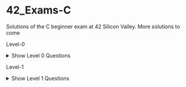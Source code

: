 # 42_Exams-C
Solutions of the C beginner exam at 42 Silicon Valley. More solutions to come

Level-0
<details>
    <summary>Show Level 0 Questions</summary>

| Problems/Subjects                                             | Code                                                  |
| --------------------------------------------------------      | :---------------------------------------------------: |
| [aff_a](level00/aff_a/subject.en.txt)                         | [:book:](level00/aff_a/aff_a.c)                       |
| [aff_first_param](level00/aff_first_param/subject.en.txt)     | [:book:](level00/aff_first_param/aff_first_param.c)   |
| [aff_last_param](level00/aff_last_param/subject.en.txt)       | [:book:](level00/aff_last_param/aff_last_param.c)     |
| [aff_z](level00/aff_z/subject.en.txt)                         | [:book:](level00/aff_z/aff_z.c)                       |
| [ft_countdown](level00/ft_countdown/subject.en.txt)           | [:book:](level00/ft_countdown/ft_countdown.c)         |
| [ft_print_numbers](level00/ft_print_numbers/subject.en.txt)   | [:book:](level00/ft_print_numbers/ft_print_numbers.c) |
| [maff_alpha](level00/maff_alpha/subject.en.txt)               | [:book:](level00/maff_alpha/maff_alpha1.c)            |
| [maff_revalpha](level00/maff_revalpha/subject.en.txt)         | [:book:](level00/maff_revalpha/maff_revalpha.c)       |
| [only_a](level00/only_a/subject.en.txt)                       | [:book:](level00/only_a/only_a.c)                     |
| [only_z](level00/only_z/subject.en.txt)                       | [:book:](level00/only_z/only_z.c)                     |

</details>

Level-1
<details>
    <summary>Show Level 1 Questions</summary>

| Problems/Subjects                                             | Code                                                     |
| ------------------------------------------------------------  | :------------------------------------------------------: |
| [first_word](level01/first_word/subject.en.txt)               | [:book:](level01/first_word/first_word.c)                |
| [ft_strcpy](level01/ft_strcpy/subject.en.txt)                 | [:book:](level01/ft_strcpy/ft_strcpy.c)                  |
| [ft_swap](level01/ft_swap/subject.en.txt)                     | [:book:](level01/ft_swap/ft_swap.c)                      |
| [repeat_alpha](level01/repeat_alpha/subject.en.txt)           | [:book:](level01/repeat_alpha/repeat_alpha.c)            |
| [rev_print](level01/rev_print/subject.en.txt)                 | [:book:](level01/rev_print/rev_print.c)                  |
| [rot_13](level01/rot_13/subject.en.txt)                       | [:book:](level01/rot_13/rot_13.c)                        |
| [rotone](level01/rotone/subject.en.txt)                       | [:book:](level01/rotone/rotone.c)                        |
| [search_and_replace](level01/maff_revalpha/subject.en.txt)    | [:book:](level01/search_and_replace/search_and_replace.c)|
| [ulstr](level01/ulstr/subject.en.txt)                         | [:book:](level01/ulstr/ulstr.c)                          |

</details>
